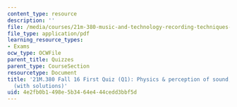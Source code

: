 ```yaml
---
content_type: resource
description: ''
file: /media/courses/21m-380-music-and-technology-recording-techniques-and-audio-production-fall-2016/4e2fb0b1498e5b3464e444cedd3bbf5d_MIT21M_380F16_quiz_qz1_soln.pdf
file_type: application/pdf
learning_resource_types:
- Exams
ocw_type: OCWFile
parent_title: Quizzes
parent_type: CourseSection
resourcetype: Document
title: '21M.380 Fall 16 First Quiz (Q1): Physics & perception of sound, microphones
  (with solutions)'
uid: 4e2fb0b1-498e-5b34-64e4-44cedd3bbf5d
---
```

